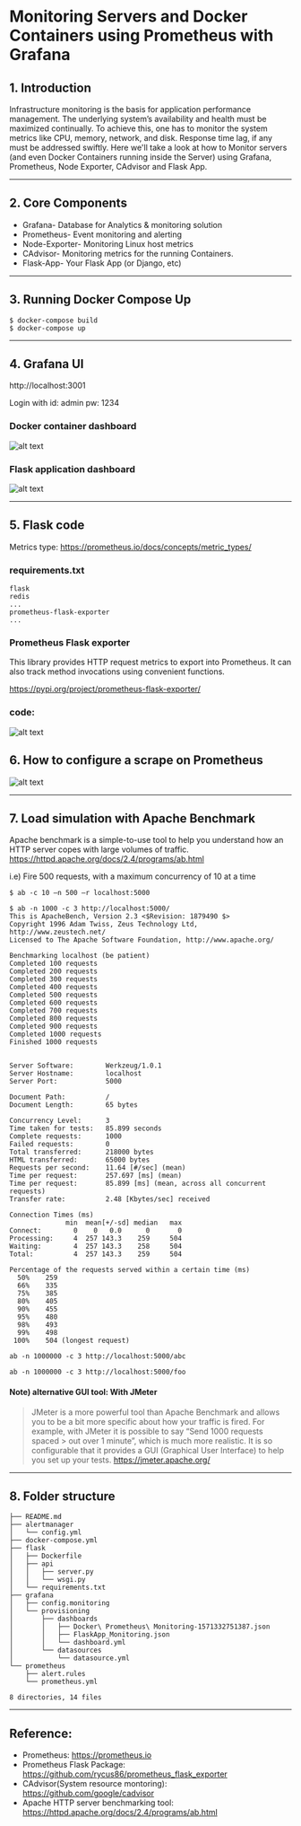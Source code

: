 # Monitoring Servers and Docker Containers using Prometheus with Grafana

## 1. Introduction
Infrastructure monitoring is the basis for application performance management. The underlying system’s availability and health must be maximized continually. To achieve this, one has to monitor the system metrics like CPU, memory, network, and disk. Response time lag, if any must be addressed swiftly. Here we'll take a look at how to Monitor servers (and even Docker Containers running inside the Server) using Grafana, Prometheus, Node Exporter, CAdvisor and Flask App.

---

## 2. Core Components
- Grafana- Database for Analytics & monitoring solution
- Prometheus- Event monitoring and alerting
- Node-Exporter- Monitoring Linux host metrics
- CAdvisor- Monitoring metrics for the running Containers.
- Flask-App- Your Flask App (or Django, etc)

---

## 3. Running Docker Compose Up
```
$ docker-compose build
$ docker-compose up
```

---

## 4. Grafana UI
http://localhost:3001

Login with
id: admin
pw: 1234

### Docker container dashboard
![alt text](images/docker-container-monitoring.png)

### Flask application dashboard
![alt text](images/flask-app-monitoring.png)

---

## 5. Flask code

Metrics type: https://prometheus.io/docs/concepts/metric_types/

### requirements.txt
```
flask
redis
...
prometheus-flask-exporter
...
```

### Prometheus Flask exporter
This library provides HTTP request metrics to export into Prometheus. It can also track method invocations using convenient functions.

https://pypi.org/project/prometheus-flask-exporter/

### code:
![alt text](images/flask-app-code.png)


## 6. How to configure a scrape on Prometheus
![alt text](images/prometheus_scrape_flask_app.png)

---

## 7. Load simulation with Apache Benchmark
Apache benchmark is a simple-to-use tool to help you understand how an HTTP server copes with large volumes of traffic. https://httpd.apache.org/docs/2.4/programs/ab.html

i.e) Fire 500 requests, with a maximum concurrency of 10 at a time
```
$ ab -c 10 —n 500 —r localhost:5000
```

```
$ ab -n 1000 -c 3 http://localhost:5000/
This is ApacheBench, Version 2.3 <$Revision: 1879490 $>
Copyright 1996 Adam Twiss, Zeus Technology Ltd, http://www.zeustech.net/
Licensed to The Apache Software Foundation, http://www.apache.org/

Benchmarking localhost (be patient)
Completed 100 requests
Completed 200 requests
Completed 300 requests
Completed 400 requests
Completed 500 requests
Completed 600 requests
Completed 700 requests
Completed 800 requests
Completed 900 requests
Completed 1000 requests
Finished 1000 requests


Server Software:        Werkzeug/1.0.1
Server Hostname:        localhost
Server Port:            5000

Document Path:          /
Document Length:        65 bytes

Concurrency Level:      3
Time taken for tests:   85.899 seconds
Complete requests:      1000
Failed requests:        0
Total transferred:      218000 bytes
HTML transferred:       65000 bytes
Requests per second:    11.64 [#/sec] (mean)
Time per request:       257.697 [ms] (mean)
Time per request:       85.899 [ms] (mean, across all concurrent requests)
Transfer rate:          2.48 [Kbytes/sec] received

Connection Times (ms)
              min  mean[+/-sd] median   max
Connect:        0    0   0.0      0       0
Processing:     4  257 143.3    259     504
Waiting:        4  257 143.3    258     504
Total:          4  257 143.3    259     504

Percentage of the requests served within a certain time (ms)
  50%    259
  66%    335
  75%    385
  80%    405
  90%    455
  95%    480
  98%    493
  99%    498
 100%    504 (longest request)

ab -n 1000000 -c 3 http://localhost:5000/abc

ab -n 1000000 -c 3 http://localhost:5000/foo
```

#### Note) alternative GUI tool: With JMeter
> JMeter is a more powerful tool than Apache Benchmark and allows you to be a bit more specific about 
> how your traffic is fired. For example, with JMeter it is possible to say “Send 1000 requests spaced > out over 1 minute”, which is much more realistic. It is so configurable that it provides a GUI 
> (Graphical User Interface) to help you set up your tests. https://jmeter.apache.org/

---

## 8. Folder structure
```
├── README.md
├── alertmanager
│   └── config.yml
├── docker-compose.yml
├── flask
│   ├── Dockerfile
│   ├── api
│   │   ├── server.py
│   │   └── wsgi.py
│   └── requirements.txt
├── grafana
│   ├── config.monitoring
│   └── provisioning
│       ├── dashboards
│       │   ├── Docker\ Prometheus\ Monitoring-1571332751387.json
│       │   ├── FlaskApp_Monitoring.json
│       │   └── dashboard.yml
│       └── datasources
│           └── datasource.yml
└── prometheus
    ├── alert.rules
    └── prometheus.yml

8 directories, 14 files
```

---

## Reference:
- Prometheus: https://prometheus.io
- Prometheus Flask Package: https://github.com/rycus86/prometheus_flask_exporter
- CAdvisor(System resource montoring): https://github.com/google/cadvisor
- Apache HTTP server benchmarking tool: https://httpd.apache.org/docs/2.4/programs/ab.html